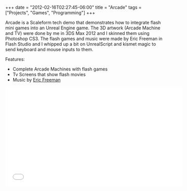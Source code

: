 +++
date = "2012-02-16T02:27:45-06:00"
title = "Arcade"
tags = ["Projects", "Games", "Programming"]
+++

Arcade is a Scaleform tech demo that demonstrates how to integrate flash mini games into an Unreal Engine game.<!--more--> The 3D artwork (Arcade Machine and TV) were done by me in 3DS Max 2012 and I skinned them using Photoshop CS3. The flash games and music were made by Eric Freeman in Flash Studio and I whipped up a bit on UnrealScript and kismet magic to send keyboard and mouse inputs to them. 

Features:

  * Complete Arcade Machines with flash games
  * Tv Screens that show flash movies
  * Music by [Eric Freeman](http://www.giantshaft.com)


<iframe width="560" height="315" src="//www.youtube.com/embed/0jpqIwHlR3o" frameborder="0" allowfullscreen></iframe>

